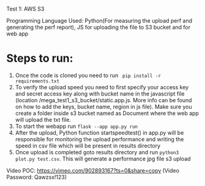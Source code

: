 Test 1: AWS S3

Programming Language Used: Python(For measuring the upload perf and generating the perf report), JS for uploading the file to S3 bucket and for web app

# Steps to run:

1. Once the code is cloned you need to run ``` pip install -r requirements.txt```
2. To verify the upload speed you need to first specify your access key and secret access key along with bucket name in the javascript file (location /mega_test1_s3_bucket/static.app.js. More info can be found on how to add the keys, bucket name, region in js file). Make sure you create a folder  inside s3 bucket named as Document where the web app will upload the txt file.
3. To start the webapp run ```flask --app app.py run```
4. After the upload, Python function startspeedtest() in app.py  will be responsible for monitoring the upload performance and writing the speed in csv file which will be present in results directory
5. Once upload is completed goto results directory and run ```python3 plot.py test.csv```. This will generate a performance jpg file s3 upload

Video POC: https://vimeo.com/902893167?ts=0&share=copy (Video Password: Qawzsx!123)

